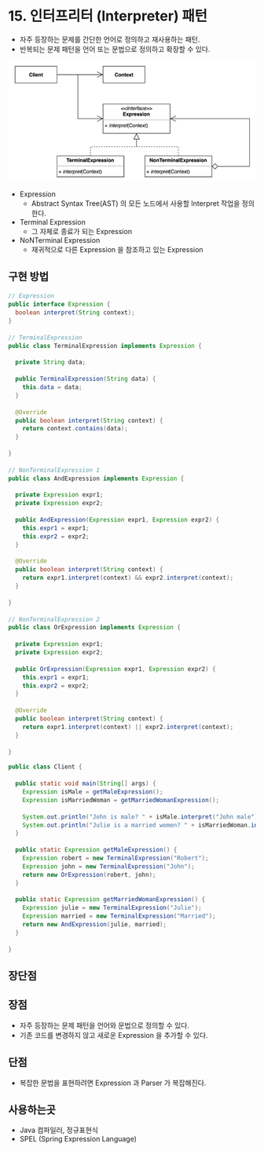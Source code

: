 # 15. 인터프리터 (Interpreter) 패턴

- 자주 등장하는 문제를 간단한 언어로 정의하고 재사용하는 패턴.
- 반복되는 문제 패턴을 언어 또는 문법으로 정의하고 확장할 수 있다.

![img.png](../images/15.png)

- Expression
  - Abstract Syntax Tree(AST) 의 모든 노드에서 사용할 Interpret 작업을 정의한다.
- Terminal Expression
  - 그 자체로 종료가 되는 Expression
- NoNTerminal Expression
  - 재귀적으로 다른 Expression 을 참조하고 있는 Expression


## 구현 방법

```java
// Expression
public interface Expression {
  boolean interpret(String context);
}

// TerminalExpression
public class TerminalExpression implements Expression {

  private String data;

  public TerminalExpression(String data) {
    this.data = data;
  }

  @Override
  public boolean interpret(String context) {
    return context.contains(data);
  }
  
}

// NonTerminalExpression 1
public class AndExpression implements Expression {

  private Expression expr1;
  private Expression expr2;

  public AndExpression(Expression expr1, Expression expr2) {
    this.expr1 = expr1;
    this.expr2 = expr2;
  }

  @Override
  public boolean interpret(String context) {
    return expr1.interpret(context) && expr2.interpret(context);
  }
  
}

// NonTerminalExpression 2
public class OrExpression implements Expression {

  private Expression expr1;
  private Expression expr2;

  public OrExpression(Expression expr1, Expression expr2) {
    this.expr1 = expr1;
    this.expr2 = expr2;
  }

  @Override
  public boolean interpret(String context) {
    return expr1.interpret(context) || expr2.interpret(context);
  }
  
}
```

```java
public class Client {

  public static void main(String[] args) {
    Expression isMale = getMaleExpression();
    Expression isMarriedWoman = getMarriedWomanExpression();

    System.out.println("John is male? " + isMale.interpret("John male"));
    System.out.println("Julie is a married women? " + isMarriedWoman.interpret("Married Julie"));
  }

  public static Expression getMaleExpression() {
    Expression robert = new TerminalExpression("Robert");
    Expression john = new TerminalExpression("John");
    return new OrExpression(robert, john);
  }

  public static Expression getMarriedWomanExpression() {
    Expression julie = new TerminalExpression("Julie");
    Expression married = new TerminalExpression("Married");
    return new AndExpression(julie, married);
  }
  
}
```

## 장단점

## 장점

- 자주 등장하는 문제 패턴을 언어와 문법으로 정의할 수 있다.
- 기존 코드를 변경하지 않고 새로운 Expression 을 추가할 수 있다.

## 단점

- 복잡한 문법을 표현하려면 Expression 과 Parser 가 복잡해진다.

## 사용하는곳

- Java 컴파일러, 정규표현식
- SPEL (Spring Expression Language)
